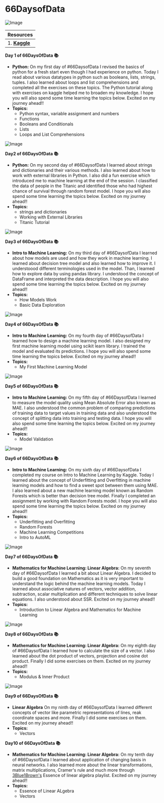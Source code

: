 # 66DaysofData
![Image](./images/66Days.jpg)

| Resources |
| ----- |
| 1. [**Kaggle**](https://www.kaggle.com/learn) |


**Day 1 of 66DaysOfData :books:**
- **Python:** On my first day of #66DaysofData I revised the basics of python for a fresh start even though I had experience on python. Today I read about various datatypes in python such as booleans, lists, strings, tuples. I also learned about loops and list comprehensions and completed all the exercises on these topics. The Python tutorial along with exercises on kaggle helped me to broaden my knowledge. I hope you will also spend some time learning the topics below. Excited on my journey ahead!!
- **Topics:**
  - Python syntax, variable assignment and numbers
  - Functions
  - Booleans and Conditionals
  - Lists
  - Loops and List Comprehensions

![Image](./images/Day1.PNG)


**Day2 of 66DaysOfData :books:**
- **Python:** On my second day of #66DaysofData I learned about strings and dictionaries and their various methods. I also learned about how to work with external libraries in Python. I also did a fun exercise which introduced me to machine learning at the end of the session. I classified the data of people in the Titanic and identified those who had highest chance of survival through random forest model. I hope you will also spend some time learning the topics below. Excited on my journey ahead!!
- **Topics:**
  - strings and dictionaries
  - Working with External Libraries
  - Titanic Tutorial

![Image](./images/Day2.PNG)


**Day3 of 66DaysOfData :books:**
- **Intro to Machine Learning:** On my third day of #66DaysofData I learned about how models are used and how they work in machine learning. I learned about decision tree model and also learned how to improve it. I understoood different terminologies used in the model. Than, I learned how to explore data by using pandas library. I understood the concept of DataFrame and interpreted the data description. I hope you will also spend some time learning the topics below. Excited on my journey ahead!!
- **Topics:**
  - How Models Work
  - Basic Data Exploration 

![Image](./images/Day3.PNG)

**Day4 of 66DaysOfData :books:**
- **Intro to Machine Learning:** On my fourth day of #66DaysofData I learned how to design a machine learning model. I also designed my first machine learning model using scikit learn library. I trained the model and evaluated its predictions. I hope you will also spend some time learning the topics below. Excited on my journey ahead!!
- **Topics:**
  - My First Machine Learning Model

![Image](./images/Day4.PNG)

**Day5 of 66DaysOfData :books:**
- **Intro to Machine Learning:** On my fifth day of #66DaysofData I learned to measure the model quality using Mean Absolute Error also known as MAE. I also understood the common problem of comparing predictions of training data to target values in training data and also understood the concept of splitting data into training and testing data. I hope you will also spend some time learning the topics below. Excited on my journey ahead!!
- **Topics:**
  - Model Validation

![Image](./images/Day5.PNG)


**Day6 of 66DaysOfData :books:**
- **Intro to Machine Learning:** On my sixth day of #66DaysofData I completed my course on Intro to Machine Learning by Kaggle. Today I learned about the concept of Underfitting and Overfitting in machine learning models and how to find a sweet spot between them using MAE. I also learned about a new machine learning model known as Random Forests which is better than decision tree model. Finally I completed an assignment by working with Random Forests model. I hope you will also spend some time learning the topics below. Excited on my journey ahead!!
- **Topics:**
  - Underfitting and Overfitting
  - Random Forests
  - Machine Learning Competitions
  - Intro to AutoML

![Image](./images/Day6.PNG)


**Day7 of 66DaysOfData :books:**
- **Mathematics for Machine Learning: Linear Algebra:** On my seventh day of #66DaysofData I learned a bit about Linear Algebra. I decided to build a good foundation on Mathematics as it is very important to understand the logic behind the machine learning models. Today I learned about associative natures of vectors, vector addition, subtraction, scalar multiplication and different techniques to solve linear equations. I also understood about SSR. Excited on my journey ahead!!
- **Topics:**
  - Introduction to Linear Algebra and Mathematics for Machine Learning

![Image](./images/Day7.PNG)


**Day8 of 66DaysOfData :books:**
- **Mathematics for Machine Learning: Linear Algebra:** On my eighth day of #66DaysofData I learned how to calculate the size of a vector. I also learned about the dot product of vectors, projection and cosine dot product. Finally I did some exercises on them. Excited on my journey ahead!!
- **Topics:**
  - Modulus & Inner Product

![Image](./images/Day8.png)

**Day9 of 66DaysOfData :books:**
- **Linear Algebra** On my ninth day of #66DaysofData I learned different concepts of vector like parametric representations of lines, reak coordinate spaces and more. Finally I did some exercises on them. Excited on my journey ahead!!
- **Topics:**
  - Vectors

**Day10 of 66DaysOfData :books:**
- **Mathematics for Machine Learning: Linear Algebra:** On my tenth day of #66DaysofData I learned about application of changing basis in neural networks. I also learned more about the linear transformations, matrix multiplications, Cramer's rule and much more through [3Blue1Brown's](https://www.youtube.com/playlist?list=PLZHQObOWTQDPD3MizzM2xVFitgF8hE_ab) Essence of linear algebra playlist. Excited on my journey ahead!!
- **Topics:**
  - Essence of Linear ALgebra
  - Vectors

